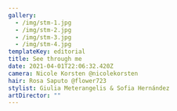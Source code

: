 ```yaml
---
gallery:
  - /img/stm-1.jpg
  - /img/stm-2.jpg
  - /img/stm-3.jpg
  - /img/stm-4.jpg
templateKey: editorial
title: See through me
date: 2021-04-01T22:06:32.420Z
camera: Nicole Korsten @nicolekorsten
hair: Rosa Saputo @flower723
stylist: Giulia Meterangelis & Sofia Hernández
artDirector: ""
---
```

